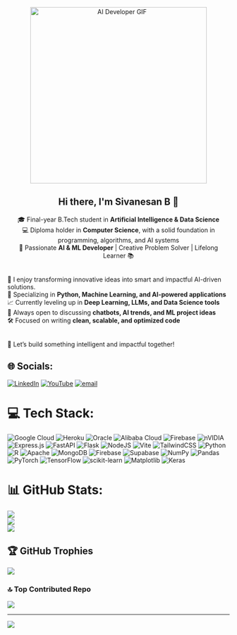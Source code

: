 <p align="center">
  <img src="https://media.giphy.com/media/qgQUggAC3Pfv687qPC/giphy.gif" alt="AI Developer GIF" width="400" />
</p>

<h2 align="center">Hi there, I'm Sivanesan B 👋</h2>

<p align="center">
  🎓 Final-year B.Tech student in <strong>Artificial Intelligence & Data Science</strong><br>
  💻 Diploma holder in <strong>Computer Science</strong>, with a solid foundation in programming, algorithms, and AI systems<br>
  🤖 Passionate <strong>AI & ML Developer</strong> | Creative Problem Solver | Lifelong Learner 📚<br><br>

  🚀 I enjoy transforming innovative ideas into smart and impactful AI-driven solutions.<br>
  🧠 Specializing in <strong>Python, Machine Learning, and AI-powered applications</strong><br>
  📈 Currently leveling up in <strong>Deep Learning, LLMs, and Data Science tools</strong><br>
  💬 Always open to discussing <strong>chatbots, AI trends, and ML project ideas</strong><br>
  🛠️ Focused on writing <strong>clean, scalable, and optimized code</strong><br><br>

  🌟 Let’s build something intelligent and impactful together!
</p>



## 🌐 Socials:
[![LinkedIn](https://img.shields.io/badge/LinkedIn-%230077B5.svg?logo=linkedin&logoColor=white)](https://linkedin.com/in/www.linkedin.com/in/sivanesan-b-871ba7264/) [![YouTube](https://img.shields.io/badge/YouTube-%23FF0000.svg?logo=YouTube&logoColor=white)](https://youtube.com/@https://www.youtube.com/@3GenTechies) [![email](https://img.shields.io/badge/Email-D14836?logo=gmail&logoColor=white)](mailto:apsiva69@gmail.com) 

# 💻 Tech Stack:
![Google Cloud](https://img.shields.io/badge/GoogleCloud-%234285F4.svg?style=for-the-badge&logo=google-cloud&logoColor=white) ![Heroku](https://img.shields.io/badge/heroku-%23430098.svg?style=for-the-badge&logo=heroku&logoColor=white) ![Oracle](https://img.shields.io/badge/Oracle-F80000?style=for-the-badge&logo=oracle&logoColor=white) ![Alibaba Cloud](https://img.shields.io/badge/AlibabaCloud-%23FF6701.svg?style=for-the-badge&logo=alibabacloud&logoColor=white) ![Firebase](https://img.shields.io/badge/firebase-%23039BE5.svg?style=for-the-badge&logo=firebase) ![nVIDIA](https://img.shields.io/badge/cuda-000000.svg?style=for-the-badge&logo=nVIDIA&logoColor=green) ![Express.js](https://img.shields.io/badge/express.js-%23404d59.svg?style=for-the-badge&logo=express&logoColor=%2361DAFB) ![FastAPI](https://img.shields.io/badge/FastAPI-005571?style=for-the-badge&logo=fastapi) ![Flask](https://img.shields.io/badge/flask-%23000.svg?style=for-the-badge&logo=flask&logoColor=white) ![NodeJS](https://img.shields.io/badge/node.js-6DA55F?style=for-the-badge&logo=node.js&logoColor=white) ![Vite](https://img.shields.io/badge/vite-%23646CFF.svg?style=for-the-badge&logo=vite&logoColor=white) ![TailwindCSS](https://img.shields.io/badge/tailwindcss-%2338B2AC.svg?style=for-the-badge&logo=tailwind-css&logoColor=white) ![Python](https://img.shields.io/badge/python-3670A0?style=for-the-badge&logo=python&logoColor=ffdd54) ![R](https://img.shields.io/badge/r-%23276DC3.svg?style=for-the-badge&logo=r&logoColor=white) ![Apache](https://img.shields.io/badge/apache-%23D42029.svg?style=for-the-badge&logo=apache&logoColor=white) ![MongoDB](https://img.shields.io/badge/MongoDB-%234ea94b.svg?style=for-the-badge&logo=mongodb&logoColor=white) ![Firebase](https://img.shields.io/badge/firebase-a08021?style=for-the-badge&logo=firebase&logoColor=ffcd34) ![Supabase](https://img.shields.io/badge/Supabase-3ECF8E?style=for-the-badge&logo=supabase&logoColor=white) ![NumPy](https://img.shields.io/badge/numpy-%23013243.svg?style=for-the-badge&logo=numpy&logoColor=white) ![Pandas](https://img.shields.io/badge/pandas-%23150458.svg?style=for-the-badge&logo=pandas&logoColor=white) ![PyTorch](https://img.shields.io/badge/PyTorch-%23EE4C2C.svg?style=for-the-badge&logo=PyTorch&logoColor=white) ![TensorFlow](https://img.shields.io/badge/TensorFlow-%23FF6F00.svg?style=for-the-badge&logo=TensorFlow&logoColor=white) ![scikit-learn](https://img.shields.io/badge/scikit--learn-%23F7931E.svg?style=for-the-badge&logo=scikit-learn&logoColor=white) ![Matplotlib](https://img.shields.io/badge/Matplotlib-%23ffffff.svg?style=for-the-badge&logo=Matplotlib&logoColor=black) ![Keras](https://img.shields.io/badge/Keras-%23D00000.svg?style=for-the-badge&logo=Keras&logoColor=white)
# 📊 GitHub Stats:
![](https://github-readme-stats.vercel.app/api?username=Sivanesanbalu&theme=radical&hide_border=false&include_all_commits=true&count_private=false)<br/>
![](https://nirzak-streak-stats.vercel.app/?user=Sivanesanbalu&theme=radical&hide_border=false)<br/>
![](https://github-readme-stats.vercel.app/api/top-langs/?username=Sivanesanbalu&theme=radical&hide_border=false&include_all_commits=true&count_private=false&layout=compact)

## 🏆 GitHub Trophies
![](https://github-profile-trophy.vercel.app/?username=Sivanesanbalu&theme=tokyonight&no-frame=false&no-bg=false&margin-w=4)

### 🔝 Top Contributed Repo
![](https://github-contributor-stats.vercel.app/api?username=Sivanesanbalu&limit=5&theme=dark&combine_all_yearly_contributions=true)

---
[![](https://visitcount.itsvg.in/api?id=Sivanesanbalu&icon=0&color=0)](https://visitcount.itsvg.in)

<!-- Proudly created with GPRM ( https://gprm.itsvg.in ) -->
